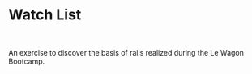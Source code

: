 <h1> Watch List </h1>
<br>
<p>An exercise to discover the basis of rails realized during the Le Wagon Bootcamp.</p>
